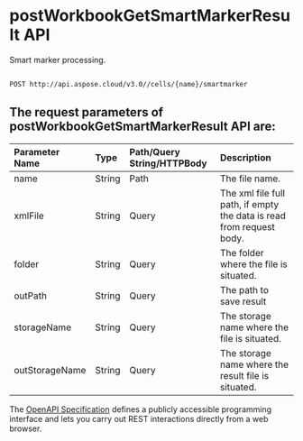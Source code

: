 # **postWorkbookGetSmartMarkerResult API**

Smart marker processing. 

```bash

POST http://api.aspose.cloud/v3.0//cells/{name}/smartmarker

```

## The request parameters of **postWorkbookGetSmartMarkerResult** API are: 

| Parameter Name | Type | Path/Query String/HTTPBody | Description | 
| :- | :- | :- |:- | 
|name|String|Path|The file name.|
|xmlFile|String|Query|The xml file full path, if empty the data is read from request body.|
|folder|String|Query|The folder where the file is situated.|
|outPath|String|Query|The path to save result|
|storageName|String|Query|The storage name where the file is situated.|
|outStorageName|String|Query|The storage name where the result file is situated.|


The [OpenAPI Specification](https://reference.aspose.cloud/cells/#/WorkbookController/PostWorkbookGetSmartMarkerResult) defines a publicly accessible programming interface and lets you carry out REST interactions directly from a web browser.
